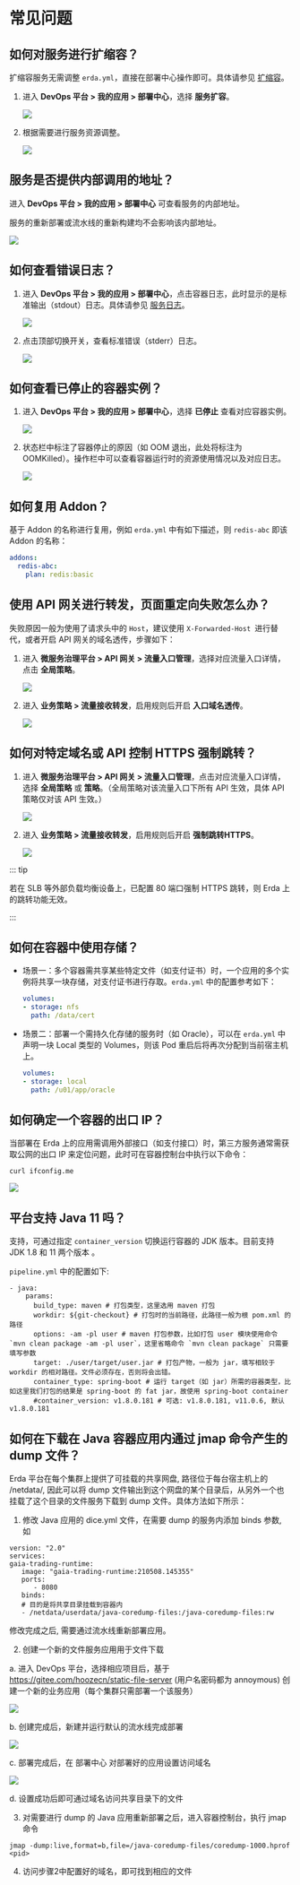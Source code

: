 # 常见问题

## 如何对服务进行扩缩容？

扩缩容服务无需调整 `erda.yml`，直接在部署中心操作即可。具体请参见 [扩缩容](../dop/guides/deploy/management.html#扩缩容)。

1. 进入 **DevOps 平台 > 我的应用 > 部署中心**，选择 **服务扩容**。

   ![](https://terminus-paas.oss-cn-hangzhou.aliyuncs.com/paas-doc/2021/08/18/ad22311b-d268-44d5-9878-241520f0446d.png)

2. 根据需要进行服务资源调整。

   ![](https://terminus-paas.oss-cn-hangzhou.aliyuncs.com/paas-doc/2021/08/18/01f349c7-10de-4d34-a06e-608c1d40e567.png)

## 服务是否提供内部调用的地址？

进入 **DevOps 平台 > 我的应用 > 部署中心** 可查看服务的内部地址。

服务的重新部署或流水线的重新构建均不会影响该内部地址。

![](https://terminus-paas.oss-cn-hangzhou.aliyuncs.com/paas-doc/2021/08/18/af0fde2f-0df6-4d3f-9e7f-0cf339d29f52.png)

## 如何查看错误日志？

1. 进入 **DevOps 平台 > 我的应用 > 部署中心**，点击容器日志，此时显示的是标准输出（stdout）日志。具体请参见 [服务日志](../dop/guides/deploy/metrics_logs.html#服务日志)。

   ![](https://terminus-paas.oss-cn-hangzhou.aliyuncs.com/paas-doc/2021/08/18/f89f3bb7-ae07-4411-86ee-0e8a62933313.png)

2. 点击顶部切换开关，查看标准错误（stderr）日志。

   ![](https://terminus-paas.oss-cn-hangzhou.aliyuncs.com/paas-doc/2021/08/18/a806e6b4-9522-444d-9fab-78e681554a38.png)

## 如何查看已停止的容器实例？

1. 进入 **DevOps 平台 > 我的应用 > 部署中心**，选择 **已停止** 查看对应容器实例。

   ![](https://terminus-paas.oss-cn-hangzhou.aliyuncs.com/paas-doc/2021/08/18/c58bdb73-fb0e-40ea-ac67-e9d03bfe0d2c.png)

2. 状态栏中标注了容器停止的原因（如 OOM 退出，此处将标注为 OOMKilled）。操作栏中可以查看容器运行时的资源使用情况以及对应日志。

   ![](https://terminus-paas.oss-cn-hangzhou.aliyuncs.com/paas-doc/2021/08/18/b98f1dc8-e6b6-4f6f-bd73-88c81d97e943.png)

## 如何复用 Addon？

基于 Addon 的名称进行复用，例如 `erda.yml` 中有如下描述，则 `redis-abc` 即该 Addon 的名称：

```yaml
addons:
  redis-abc:
    plan: redis:basic
```

## 使用 API 网关进行转发，页面重定向失败怎么办？

失败原因一般为使用了请求头中的 `Host`，建议使用 `X-Forwarded-Host `进行替代，或者开启 API 网关的域名透传，步骤如下：

1. 进入 **微服务治理平台 > API 网关 > 流量入口管理**，选择对应流量入口详情，点击 **全局策略**。

   ![](https://terminus-paas.oss-cn-hangzhou.aliyuncs.com/paas-doc/2021/08/18/f774f429-247c-4325-b6cc-f34d21b71819.png)

2. 进入 **业务策略 > 流量接收转发**，启用规则后开启 **入口域名透传**。

   ![](https://terminus-paas.oss-cn-hangzhou.aliyuncs.com/paas-doc/2021/08/18/68491a06-8cf6-463f-bf2d-d73f6aa5f8bb.png)



## 如何对特定域名或 API 控制 HTTPS 强制跳转？

1. 进入 **微服务治理平台 > API 网关 > 流量入口管理**，点击对应流量入口详情，选择 **全局策略** 或 **策略**。（全局策略对该流量入口下所有 API 生效，具体 API 策略仅对该 API 生效。）

   ![](https://terminus-paas.oss-cn-hangzhou.aliyuncs.com/paas-doc/2021/08/18/ecf1223c-1b3e-46e3-bed4-eadc0b4606aa.png)

2. 进入 **业务策略 > 流量接收转发**，启用规则后开启 **强制跳转HTTPS**。

   ![](https://terminus-paas.oss-cn-hangzhou.aliyuncs.com/paas-doc/2021/08/18/36df5992-764a-464c-9caf-481b1bf321f8.png)

::: tip

若在 SLB 等外部负载均衡设备上，已配置 80 端口强制 HTTPS 跳转，则 Erda 上的跳转功能无效。

:::

## 如何在容器中使用存储？

* 场景一：多个容器需共享某些特定文件（如支付证书）时，一个应用的多个实例将共享一块存储，对支付证书进行存取。`erda.yml` 中的配置参考如下：

  ```yaml
  volumes:
  - storage: nfs
    path: /data/cert
  ```

* 场景二：部署一个需持久化存储的服务时（如 Oracle），可以在 `erda.yml` 中声明一块 Local 类型的 Volumes，则该 Pod 重启后将再次分配到当前宿主机上。

  ```yaml
  volumes:
  - storage: local
    path: /u01/app/oracle
  ```

## 如何确定一个容器的出口 IP？

当部署在 Erda 上的应用需调用外部接口（如支付接口）时，第三方服务通常需获取公网的出口 IP 来定位问题，此时可在容器控制台中执行以下命令：

```shell script
curl ifconfig.me
```

![](https://terminus-paas.oss-cn-hangzhou.aliyuncs.com/paas-doc/2021/08/18/4171251f-9165-4b7a-b4de-bcb6a52aa41d.png)



## 平台支持 Java 11 吗？

支持，可通过指定 `container_version` 切换运行容器的 JDK 版本。目前支持 JDK 1.8 和 11 两个版本 。

`pipeline.yml` 中的配置如下:

```
- java:
    params:
      build_type: maven # 打包类型，这里选用 maven 打包
      workdir: ${git-checkout} # 打包时的当前路径，此路径一般为根 pom.xml 的路径
      options: -am -pl user # maven 打包参数，比如打包 user 模块使用命令 `mvn clean package -am -pl user`，这里省略命令 `mvn clean package` 只需要填写参数
      target: ./user/target/user.jar # 打包产物，一般为 jar，填写相较于 workdir 的相对路径。文件必须存在，否则将会出错。
      container_type: spring-boot # 运行 target（如 jar）所需的容器类型，比如这里我们打包的结果是 spring-boot 的 fat jar，故使用 spring-boot container
      #container_version: v1.8.0.181 # 可选: v1.8.0.181, v11.0.6, 默认 v1.8.0.181
```

## 如何在下载在 Java 容器应用内通过 jmap 命令产生的 dump 文件？

Erda 平台在每个集群上提供了可挂载的共享网盘, 路径位于每台宿主机上的 /netdata/, 因此可以将 dump 文件输出到这个网盘的某个目录后，从另外一个也挂载了这个目录的文件服务下载到 dump 文件。具体方法如下所示：

1. 修改 Java 应用的 dice.yml 文件，在需要 dump 的服务内添加 binds 参数, 如


```
version: "2.0"
services:
gaia-trading-runtime:
   image: "gaia-trading-runtime:210508.145355"
   ports:
      - 8080
   binds:
   # 目的是将共享目录挂载到容器内
   - /netdata/userdata/java-coredump-files:/java-coredump-files:rw
```

修改完成之后, 需要通过流水线重新部署应用。

2. 创建一个新的文件服务应用用于文件下载

a. 进入 DevOps 平台，选择相应项目后，基于 https://gitee.com/hoozecn/static-file-server (用户名密码都为 annoymous) 创建一个新的业务应用（每个集群只需部署一个该服务）

![](http://terminus-paas.oss-cn-hangzhou.aliyuncs.com/paas-doc/2021/10/09/be453b0e-5b1c-448d-a0ed-f61d4d014867.png)

b. 创建完成后，新建并运行默认的流水线完成部署

![](http://terminus-paas.oss-cn-hangzhou.aliyuncs.com/paas-doc/2021/10/09/f23d736e-17d7-4bbb-acd9-ed49488cb105.png)

c. 部署完成后，在 部署中心 对部署好的应用设置访问域名

![](http://terminus-paas.oss-cn-hangzhou.aliyuncs.com/paas-doc/2021/10/09/b386dfcd-e516-4b36-b4c5-23d9f5470f4c.png)

d. 设置成功后即可通过域名访问共享目录下的文件

3. 对需要进行 dump 的 Java 应用重新部署之后，进入容器控制台，执行 jmap 命令

`jmap -dump:live,format=b,file=/java-coredump-files/coredump-1000.hprof <pid>`

4. 访问步骤2中配置好的域名，即可找到相应的文件
